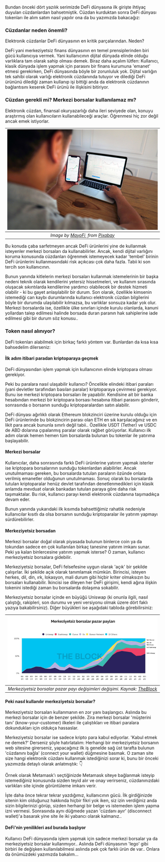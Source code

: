 Bundan önceki dört yazılık serimizde DeFi dünyasına ilk girişte ihtiyaç duyulan cüzdanlardan bahsetmiştik. Cüzdan kurduktan sonra DeFi dünyası tokenları ile alım satım nasıl yapılır ona da bu yazımızda bakacağız: 

### Cüzdanlar neden önemli?
Elektronik cüzdanlar DeFi dünyasının en kritik parçalarından. Neden?

DeFi yani merkeziyetsiz finans dünyasının en temel prensiplerinden biri gücü kullanıcıya vermek. Yani kullanıcının dijital dünyada elinde olduğu varlıklara tam olarak sahip olması demek. Biraz daha açalım lütfen: Kullanıcı, klasik dünyada işlem yapmak için parasını bir finans kurumuna 'emanet' etmesi gerekirken, DeFi dünyasında böyle bir zorunluluk yok. Dijital varlığın tek sahibi olarak varlığı elektronik cüzdanında tutuyor ve dilediği DeFi ürününü dilediği zaman kullanıp işi bittiği anda da elektronik cüzdanının bağlantısını keserek DeFi ürünü ile ilişkisini bitiriyor. 

### Cüzdan gerekli mi? Merkezi borsalar kullanılamaz mı?
Elektronik cüzdan, finansal okuryazarlığı daha ileri seviyede olan, konuyu araştırmış olan kullanıcıların kullanabileceği araçlar. Öğrenmesi hiç zor değil ancak emek istiyorlar. 

| ![man_computer](/assets/man-5782412_800.jpg) | 
|:--:| 
| *Image by [MayoFi ](https://pixabay.com/users/mayofi-19152356/) from [Pixabay](https://pixabay.com/)*|

Bu konuda çaba sarfetmeyen ancak DeFi ürünlerini yine de kullanmak isteyenler merkezi borsaları da kullanabilirler. Ancak, kendi dijital varlığını koruma konusunda cüzdanları öğrenmek istemeyecek kadar 'tembel' birinin DeFi ürünlerini kullanmasındaki risk açıkcası çok daha fazla. Tabii ki son tercih son kullanıcının. 

Bunun yanında kitlelerin merkezi borsaları kullanmak istemelerinin bir başka nedeni teknik olarak kendilerini yetersiz hissetmeleri, ve kullanım sırasında oluşacak sıkıntılarda kendilerine yardımcı olabilecek bir destek hizmeti olabilir - ki bu gayet anlaşılabilir bir durum. Son olarak, özellikle kimsenin istemediği can kaybı durumlarında kullanıcı elektronik cüzdan bilgilerini böyle bir durumda ulaşılabilir kılmazsa, bu varlıklar sonsuza kadar yok olur. Merkezi borsalarda ise, özellikle ülke sınırları içinde kurulu olanlarda, kanuni yollardan talep edilmesi halinde borsada duran paranın hak sahiplerine iade edilmesi gibi bir durum söz konusu.. 

### Token nasıl alınıyor?
DeFi tokenları alabilmek için birkaç farklı yöntem var. Bunlardan da kısa kısa bahsedelim dilerseniz: 

#### İlk adım itibari paradan kriptoparaya geçmek
DeFi dünyasından işlem yapmak için kullanıcının elinde kriptopara olması gerekiyor.

Peki bu paralara nasıl ulaşabilir kullanıcı? Öncelikle elindeki itibari paraları (yani devletler tarafından basılan paralar) kriptoparaya çevirmesi gerekiyor. Bunu ise merkezi kriptopara borsaları ile yapabilir. Kendisine ait bir banka hesabından merkezi bir kriptopara borsası hesabına itibari parasını gönderir,  sonrasında o borsanın sunduğu kriptoparalardan satın alabilir. 

DeFi dünyası ağırlıklı olarak Ethereum blokzinciri üzerine kurulu olduğu için DeFi ürünlerinde bu blokzincirin parası olan ETH en sık karşılacağınız ve en likit para ancak bununla sınırlı değil tabii.. Özellikle USDT (Tether) ve USDC de ABD dolarına çıpalanmış paralar olarak rağbet görüyorlar. Kullanıcı ilk adım olarak hemen hemen tüm borsalarda bulunan bu tokenlar ile yatırıma başlayabilir.  

#### Merkezi borsalar
Kullanıcılar, daha sonrasında farklı DeFi ürünlerine yatırım yapmak isterler ise kriptopara borsalarının sunduğu tokenlardan alabilirler. Ancak unutulmaması gereken, bu borsalarda tutulan paraların özünde onlara verilmiş emanetler olduğunun unutulmaması. Sonuç olarak bu borsalarda tutulan kriptoparalar henüz devlet tarafından denetlenmedikleri için klasik anlamda mevduat olarak bankadan tutulan paraya göre daha risk taşımaktalar. Bu risk, kullanıcı parayı kendi elektronik cüzdanına taşımadıkça devam eder. 

Bunun yanında yukarıdaki ilk kısımda bahsettiğimiz rahatlık nedeniyle kullanıcılar kısıtlı da olsa borsanın sunduğu kriptoparalar ile yatırım yapmayı sürdürebilirler. 

#### Merkeziyetsiz borsadan 
Merkezi borsalar doğal olarak piyasada bulunun binlerce coin ya da tokundan sadece en çok kullanılan birkaç tanesine yatırım imkanı sunar. Peki ya kalan binlercesine yatırım yapmak isterse? O zaman, kullanıcı merkeziyetsiz borsalara gidebilir. 

Merkeziyetsiz borsalar, DeFi felsefesine uygun olarak 'açık' bir şekilde çalışırlar. İki şekilde açık olarak tanımlamak mümkün. Birincisi, isteyen herkes, dil, din, ırk, lokasyon, mali durum gibi hiçbir kriter olmaksızın bu borsaları kullanabilir. İkincisi ise dileyen her DeFi girişimi, kendi ağına ilişkin tokenini istediği zaman bu borsalarda dolaşıma sokabilir. 

Merkeziyetsiz borsalar içinde en büyüğü Uniswap (ki onunla ilgili, nasıl çalıştığı, rakipleri, son durumu ve yeni versiyonu olmak üzere dört faklı yazıya bakabilirsiniz). Diğer büyükleri ise aşağıdaki tabloda görebilirsiniz: 

| ![dexes](/assets/dexes_800.jpg) | 
|:--:| 
| *Merkeziyetsiz borsalar pazar payı değişimleri değişimi. Kaynak: [TheBlock](https://www.theblockcrypto.com/data/decentralized-finance/dex-non-custodial/share-of-dex-volume-monthly)* | 

#### Peki nasıl kullanılır merkeziyetsiz borsalar?
Merkeziyetsiz borsaları kullanmanın en zor yanı başlangıcı. Aslında bu merkezi borsalar için de benzer şekilde. Zira merkezi borsalar 'müşterini tanı' (know-your-customer) ilkeleri ile çalıştıkları ve itibari paralara dokundukları için oldukça hassaslar. 

Merkeziyetsiz borsalar ise sadece kripto para kabul ediyorlar. 'Kabul etmek ne demek?' Derseniz şöyle hatırlatalım: Herhangi bir merkeziyetsiz borsanın web sitesine girerseniz, yapacağınız ilk iş genelde sağ üst tarafta bulunun 'cüzdanını bağla' (connect your wallet) düğmesine basmak. O zaman site size hangi elektronik cüzdanı kullanmak istediğinizi sorar ki, bunu bir önceki yazımızda detaylı olarak anlatmıştık: 👇


Örnek olarak Metamask'ı seçtiğinizde Metamask siteye bağlanmak isteyip istemediğiniz konusunda sizden teyid alır ve onay verirseniz, cüzdanınızdaki varlıkları site içinde görüntüleme imkanı verir. 

İşte daha önce tekrar tekrar yazdığımız, kullanıcının gücü. İlk girdiğinizde sitenin kim olduğunuz hakkında hiçbir fikri yok iken, siz izin verdiğiniz anda sizin bilgilerinizi görüp, sizden herhangi bir belge vs istemeden işlem yapma izni vermesi. Sonrasında aynı düğmede yazan 'cüzdanı ayır' (disconnect wallet)'a basarak yine site ile iki yabancı olarak kalmanız.. 

#### DeFi'nin yenilikleri asıl burada başlıyor
Kullanıcı DeFi dünyasında işlem yapmak için sadece merkezi borsalar ya da merkeziyetsiz borsalar kullanmıyor.. Aslında DeFi dünyasının 'lego' gibi birbiri ile değişken kullanılabilmesi aslında pek çok farklı ürün de var.. Onlara da önümüzdeki yazımızda bakalım... 
